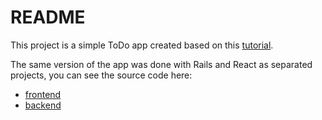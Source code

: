 # README

This project is a simple ToDo app created based on this [tutorial](https://pamit.medium.com/todo-list-building-a-react-app-with-rails-api-7a3027907665).

The same version of the app was done with Rails and React as separated projects, you can see the source code here:
* [frontend](https://github.com/marthaerm/react-todo-app)
* [backend](https://github.com/marthaerm/ror-todo-app)
